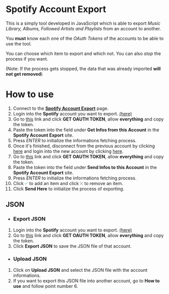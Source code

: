 # Spotify Account Export

This is a simply tool developed in JavaScript which is able to export *Music Library, Albums, Followed Artists and Playlists* from an account to another.

You **must** know each one of the *OAuth Tokens* of the accounts to be able to use the tool.

You can choose which item to export and which not. You can also *stop* the process if you want.

(Note: If the process gets stopped, the data that was already imported **will not get removed**)


# How to use

1. Connect to the [**Spotify Account Export**](http://sasopenna.github.io/spotify/) page.
2. Login into the **Spotify** account you want to export. [(here)](https://accounts.spotify.com/it-IT/login)
3. Go to [this](https://developer.spotify.com/web-api/console/get-current-user/token?scope=user-read-private&scope=user-read-birthdate&scope=user-read-email&scope=playlist-read-private&scope=playlist-read-collaborative&scope=playlist-modify-public&scope=playlist-modify-private&scope=user-library-read&scope=user-library-modify&scope=user-follow-read&scope=user-follow-modify&scope=user-top-read&scope=user-read-playback-state&scope=user-read-recently-played&scope=user-read-currently-playing&scope=user-modify-playback-state) link and click **GET OAUTH TOKEN**, allow **everything** and copy the token.
4. Paste the token into the field under **Get Infos from this Account** in the **Spotify Account Export** site.
5. Press *ENTER* to initialize the informations fetching process.
6. Once it's finished, disconnect from the previous account by clicking [here](https://www.spotify.com/it/logout/) and login into the new account by clicking [here](https://accounts.spotify.com/it-IT/login).
7. Go to [this](https://developer.spotify.com/web-api/console/get-current-user/token?scope=user-read-private&scope=user-read-birthdate&scope=user-read-email&scope=playlist-read-private&scope=playlist-read-collaborative&scope=playlist-modify-public&scope=playlist-modify-private&scope=user-library-read&scope=user-library-modify&scope=user-follow-read&scope=user-follow-modify&scope=user-top-read&scope=user-read-playback-state&scope=user-read-recently-played&scope=user-read-currently-playing&scope=user-modify-playback-state) link and click **GET OAUTH TOKEN**, allow **everything** and copy the token.
8. Paste the token into the field under **Send Infos to this Account** in the **Spotify Account Export** site.
9. Press *ENTER* to initialize the informations fetching process.
10. Click <img src="https://raw.githubusercontent.com/sasopenna/spotify-account-export/master/img/add.png" width="10px"> to add an item and click <img src="https://raw.githubusercontent.com/sasopenna/spotify-account-export/master/img/remove.png" width="10px"> to remove an item.
11. Click **Send Here** to initialize the process of exporting.

## JSON
- ### Export JSON
1. Login into the **Spotify** account you want to export. [(here)](https://accounts.spotify.com/it-IT/login)
2. Go to [this](https://developer.spotify.com/web-api/console/get-current-user/token?scope=user-read-private&scope=user-read-birthdate&scope=user-read-email&scope=playlist-read-private&scope=playlist-read-collaborative&scope=playlist-modify-public&scope=playlist-modify-private&scope=user-library-read&scope=user-library-modify&scope=user-follow-read&scope=user-follow-modify&scope=user-top-read&scope=user-read-playback-state&scope=user-read-recently-played&scope=user-read-currently-playing&scope=user-modify-playback-state) link and click **GET OAUTH TOKEN**, allow **everything** and copy the token. 
3. Click **Export JSON** to save the JSON file of that account.
- ### Upload JSON
1. Click on **Upload JSON** and select the JSON file with the account informations.
2. If you want to export this JSON file into another account, go to **How to use** and follow point number 6.
